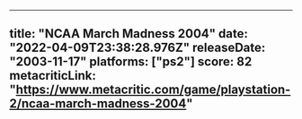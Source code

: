 
---
title: "NCAA March Madness 2004"
date: "2022-04-09T23:38:28.976Z"
releaseDate: "2003-11-17"
platforms: ["ps2"]
score: 82
metacriticLink: "https://www.metacritic.com/game/playstation-2/ncaa-march-madness-2004"
---
